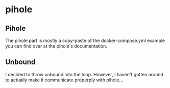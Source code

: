 # pihole

## Pihole
The pihole part is mostly a copy-paste of the docker-compose.yml example you can find over at the pihole's documentation.


## Unbound
I decided to throw unbound into the loop. However, I haven't gotten around to actually make it communicate properply with pihole...
